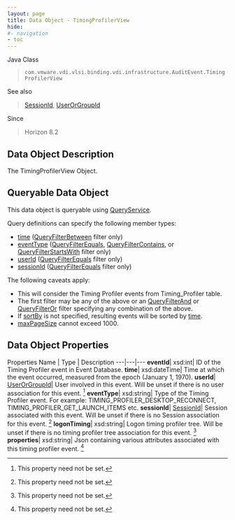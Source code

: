 ```yaml
---
layout: page
title: Data Object - TimingProfilerView
hide:
#- navigation
- toc
---
```






Java Class
> `com.vmware.vdi.vlsi.binding.vdi.infrastructure.AuditEvent.TimingProfilerView`

See also
> [SessionId](vdi.entity.SessionId.md), [UserOrGroupId](vdi.entity.UserOrGroupId.md)

Since
> Horizon 8.2


## Data Object Description

The TimingProfilerView Object.

##  Queryable Data Object

This data object is queryable using [QueryService](vdi.query.QueryService.md "QueryService").

Query definitions can specify the following member types:

* [time](vdi.infrastructure.AuditEvent.TimingProfilerView.md#time) ([QueryFilterBetween](vdi.query.QueryFilter.Between.md) filter only)
* [eventType](vdi.infrastructure.AuditEvent.TimingProfilerView.md#eventType) ([QueryFilterEquals](vdi.query.QueryFilter.Equals.md), [QueryFilterContains](vdi.query.QueryFilter.Contains.md), or [QueryFilterStartsWith](vdi.query.QueryFilter.StartsWith.md) filter only)
* [userId](vdi.infrastructure.AuditEvent.TimingProfilerView.md#userId) ([QueryFilterEquals](vdi.query.QueryFilter.Equals.md) filter only)
* [sessionId](vdi.infrastructure.AuditEvent.TimingProfilerView.md#sessionId) ([QueryFilterEquals](vdi.query.QueryFilter.Equals.md) filter only)

The following caveats apply:
* This will consider the Timing Profiler events from Timing_Profiler table.
* The first filter may be any of the above or an [QueryFilterAnd](vdi.query.QueryFilter.And.md) or [QueryFilterOr](vdi.query.QueryFilter.Or.md) filter specifying any combination of the above.
* If [sortBy](vdi.query.QueryDefinition.md#sortBy) is not specified, resulting events will be sorted by [time](vdi.infrastructure.AuditEvent.TimingProfilerView.md#time).
* [maxPageSize](vdi.query.QueryDefinition.md#maxPageSize) cannot exceed 1000.



## Data Object Properties
Properties
Name |  Type |  Description
---|---|---
**eventId**|  xsd:int|  ID of the Timing Profiler event in Event Database.
**time**|  xsd:dateTime|  Time at which the event occurred, measured from the epoch (January 1, 1970).
**userId**| [UserOrGroupId](vdi.entity.UserOrGroupId.md)|  User involved in this event. Will be unset if there is no user association for this event. [^1]
**eventType**|  xsd:string|  Type of the Timing Profiler event. For example: TIMING_PROFILER_DESKTOP_RECONNECT, TIMING_PROFILER_GET_LAUNCH_ITEMS etc.
**sessionId**| [SessionId](vdi.entity.SessionId.md)|  Session associated with this event. Will be unset if there is no Session association for this event. [^1]
**logonTiming**|  xsd:string|  Logon timing profiler tree. Will be unset if there is no timing profiler tree association for this event. [^1]
**properties**|  xsd:string|  Json containing various attributes associated with this timing profiler event. [^1]


 


[^1]: This property need not be set.
